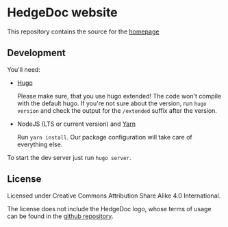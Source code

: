 <!--
SPDX-FileCopyrightText: 2020 The HedgeDoc developers (see AUTHORS file)

SPDX-License-Identifier: CC-BY-SA-4.0
-->

# HedgeDoc website

This repository contains the source for the [homepage](https://hedgedoc.org)

## Development

You'll need:

- [Hugo](https://gohugo.io/)
  
  Please make sure, that you use hugo extended! The code won't compile with the default hugo. If you're not sure about the version, run `hugo version` and check the output for the `/extended` suffix after the version.
- NodeJS (LTS or current version) and [Yarn](https://yarnpkg.com/)
  
  Run `yarn install`. Our package configuration will take care of everything else.

To start the dev server just run `hugo server`.

## License
Licensed under Creative Commons Attribution Share Alike 4.0 International.

The license does not include the HedgeDoc logo, whose terms of usage can be found in the [github repository](https://github.com/hedgedoc/hedgedoc-logo).
